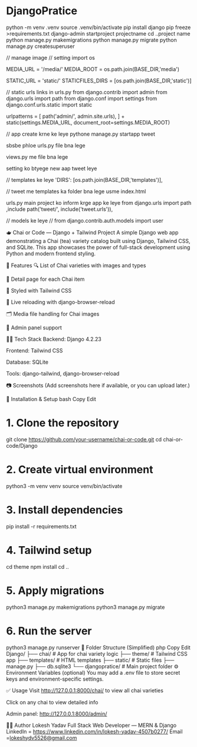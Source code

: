 # DjangoPratice

python -m venv .venv
source  .venv/bin/activate
pip install django 
pip freeze  >requirements.txt
django-admin  startproject projectname
cd ..project name
python manage.py makemigrations
python manage.py migrate
python manage.py createsuperuser

// manage image 
// setting 
import os

MEDIA_URL = '/media/'
MEDIA_ROOT = os.path.join(BASE_DIR,'media')

STATIC_URL = 'static/'
STATICFILES_DIRS = [os.path.join(BASE_DIR,'static')]

//  static urls links in urls.py
from django.contrib import admin
from django.urls import path
from django.conf import settings
from django.conf.urls.static import static

urlpatterns = [
    path('admin/', admin.site.urls),
] + static(settings.MEDIA_URL, document_root=settings.MEDIA_ROOT)

// app create krne ke leye 
pythone manage.py startapp tweet

sbsbe phloe urls.py file bna lege 

views.py me file bna lege 

setting ko btyege new aap tweet leye

// templates ke leye 
   'DIRS': [os.path.join(BASE_DIR,'templates')],

// tweet me templates ka folder bna lege 
usme index.html 

urls.py main project ko inform krge app ke leye 
from django.urls import path ,include
 path('tweet/', include('tweet.urls')),

// models ke leye //
from django.contrib.auth.models import user


🫖 Chai or Code — Django + Tailwind Project
A simple Django web app demonstrating a Chai (tea) variety catalog built using Django, Tailwind CSS, and SQLite. This app showcases the power of full-stack development using Python and modern frontend styling.

📌 Features
🔍 List of Chai varieties with images and types

📝 Detail page for each Chai item

🎨 Styled with Tailwind CSS

🚀 Live reloading with django-browser-reload

🗂 Media file handling for Chai images

🔧 Admin panel support

🧑‍💻 Tech Stack
Backend: Django 4.2.23

Frontend: Tailwind CSS

Database: SQLite

Tools: django-tailwind, django-browser-reload

📷 Screenshots
(Add screenshots here if available, or you can upload later.)

🚀 Installation & Setup
bash
Copy
Edit
# 1. Clone the repository
git clone https://github.com/your-username/chai-or-code.git
cd chai-or-code/Django

# 2. Create virtual environment
python3 -m venv venv
source venv/bin/activate

# 3. Install dependencies
pip install -r requirements.txt

# 4. Tailwind setup
cd theme
npm install
cd ..

# 5. Apply migrations
python3 manage.py makemigrations
python3 manage.py migrate

# 6. Run the server
python3 manage.py runserver
📁 Folder Structure (Simplified)
php
Copy
Edit
Django/
├── chai/              # App for chai variety logic
├── theme/             # Tailwind CSS app
├── templates/         # HTML templates
├── static/            # Static files
├── manage.py
├── db.sqlite3
└── djangopratice/     # Main project folder
⚙️ Environment Variables (optional)
You may add a .env file to store secret keys and environment-specific settings.

✅ Usage
Visit http://127.0.0.1:8000/chai/ to view all chai varieties

Click on any chai to view detailed info

Admin panel: http://127.0.0.1:8000/admin/

🧑‍🎓 Author
Lokesh Yadav
Full Stack Web Developer — MERN & Django
LinkedIn  = https://www.linkedin.com/in/lokesh-yadav-4507b0277/
Email =lokeshydv5526@gmail.com



